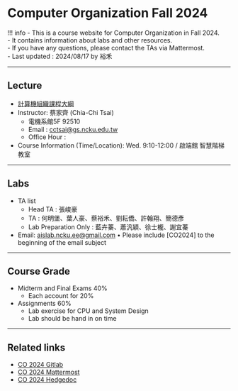 # Computer Organization Fall 2024

!!! info
    - This is a course website for Computer Organization in Fall 2024.<br>
    - It contains information about labs and other resources.<br>
    - If you have any questions, please contact the TAs via Mattermost.<br>
    - Last updated : 2024/08/17 by 裕禾<br>

---

## **Lecture**
- <a href="https://class-qry.acad.ncku.edu.tw/syllabus/online_display.php?syear=0113&sem=1&co_no=E221700&class_code=2" target="_blank">計算機組織課程大綱</a>
- Instructor: 蔡家齊 (Chia-Chi Tsai)<br>
    - 電機系館5F 92510<br>
    - Email : cctsai@gs.ncku.edu.tw<br>
    - Office Hour : <br>
- Course Information (Time/Location): Wed. 9:10-12:00 / 啟端館 智慧階梯教室

---

## **Labs**
- TA list
    - Head TA : 張峻豪<br>
    - TA : 何明堡、葉人豪、蔡裕禾、劉耘僑、許翰翔、簡德彥<br>
    - Lab Preparation Only : 藍卉蓁、蕭汎穎、徐士櫳、謝宜蓁<br>
- Email:  aislab.ncku.ee@gmail.com
    • Please include [CO2024] to the beginning of the email subject


---

## **Course Grade**
- Midterm and Final Exams 40%
    - Each account for 20%
- Assignments 60%
    - Lab exercise for CPU and System Design
    - Lab should be hand in on time


---

## **Related links**

- [CO 2024 Gitlab](https://gitlab.course.aislab.ee.ncku.edu.tw)
- [CO 2024 Mattermost](https://mattermost.course.aislab.ee.ncku.edu.tw)
- [CO 2024 Hedgedoc](https://hedgedoc.course.aislab.ee.ncku.edu.tw)